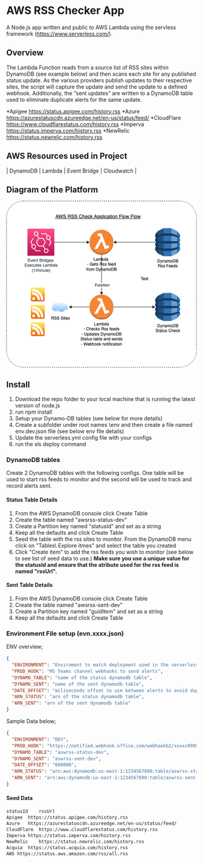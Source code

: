 # AWS RSS Checker App

A Node.js app written and public to AWS Lambda using the servless framework (<https://www.serverless.com/>).

## Overview

The Lambda Function reads from a source list of RSS sites within DynamoDB (see example below) and then scans each site for any published status update. As the various providers publish updates to their respective sites, the script will capture the update and send the update to a defined webhook. Additionally, the “sent updates” are written to a DynamoDB table used to eliminate duplicate alerts for the same update.

*Apigee <https://status.apigee.com/history.rss>
*Azure <https://azurestatuscdn.azureedge.net/en-us/status/feed/>
*CloudFlare <https://www.cloudflarestatus.com/history.rss>
*Imperva <https://status.imperva.com/history.rss>
\*NewRelic <https://status.newrelic.com/history.rss>

## AWS Resources used in Project

| DynamoDB | Lambda | Event Bridge | Cloudwatch |

## Diagram of the Platform

![demo screenshot](./awsrss.png)

## Install

1. Download the repo folder to your local machine that is running the latest version of node.js
2. run npm install
3. Setup your Dynamo-DB tables (see below for more details)
4. Create a subfolder under root names \env and then create a file named env.dev.json file (see below env file details)
5. Update the serverless.yml config file with your configs
6. run the sls deploy command

### DynamoDB tables

Create 2 DynamoDB tables with the following configs. One table will be used to start rss feeds to monitor and the second will be used to track and record alerts sent.

#### Status Table Details

1. From the AWS DynamoDB console click Create Table
2. Create the table named "awsrss-status-dev"
3. Create a Partition key named "statusId" and set as a string
4. Keep all the defaults and click Create Table
5. Seed the table with the rss sites to monitor. From the DynamoDB menu click on "Tables\ Explore itmes" and select the table you created
6. Click "Create item" to add the rss feeds you wish to monitor (see below to see list of seed data to use.) **Make sure you use a unique value for the statusId and ensure that the atribute used for the rss feed is named "rssUrl".**

#### Sent Table Details

1. From the AWS DynamoDB console click Create Table
2. Create the table named "awsrss-sent-dev"
3. Create a Partition key named "guidItem" and set as a string
4. Keep all the defaults and click Create Table

### Environment File setup (evn.xxxx.json)

ENV overview;

```json
{
  "ENVIRONMENT": "Enviroment to match deployment used in the serverless.yml file",
  "PROD_HOOK": "MS Teams channel webhooks to send alerts",
  "DYNAMO_TABLE": "name of the status dynamodb table",
  "DYNAMO_SENT": "name of the sent dynamodb table",
  "DATE_OFFSET": "miliseconds offset to use between alerts to avoid dups. Keep default 600000",
  "ARN_STATUS": "arn of the status dynamodb table",
  "ARN_SENT": "arn of the sent dynamodb table"
}
```

Sample Data below;

```json
{
  "ENVIRONMENT": "DEV",
  "PROD_HOOK": "https://notified.webhook.office.com/webhookb2/xxxxx9999999000000333",
  "DYNAMO_TABLE": "aswrss-status-dev",
  "DYNAMO_SENT": "aswrss-sent-dev",
  "DATE_OFFSET": "600000",
  "ARN_STATUS": "arn:aws:dynamodb:us-east-1:1234567890:table/aswrss-status-dev",
  "ARN_SENT": "arn:aws:dynamodb:us-east-1:1234567890:table/aswrss-sent-dev"
}
```

#### Seed Data

```text
statusId	rssUrl
Apigee	https://status.apigee.com/history.rss
Azure	https://azurestatuscdn.azureedge.net/en-us/status/feed/
CloudFlare	https://www.cloudflarestatus.com/history.rss
Imperva	https://status.imperva.com/history.rss
NewRelic	https://status.newrelic.com/history.rss
Acquia	https://status.acquia.com/history.rss
AWS	https://status.aws.amazon.com/rss/all.rss
```

